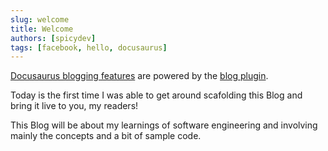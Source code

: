 ```yaml
---
slug: welcome
title: Welcome
authors: [spicydev]
tags: [facebook, hello, docusaurus]
---
```


[Docusaurus blogging features](https://docusaurus.io/docs/blog) are powered by the [blog plugin](https://docusaurus.io/docs/api/plugins/@docusaurus/plugin-content-blog).

Today is the first time I was able to get around scafolding this Blog and bring it live to you, my readers!

This Blog will be about my learnings of software engineering and involving mainly the concepts and a bit of sample code.
